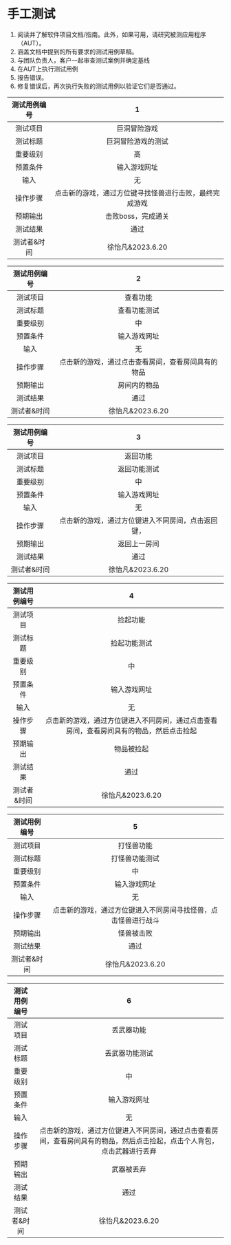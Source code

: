# 手工测试

1. 阅读并了解软件项目文档/指南。此外，如果可用，请研究被测应用程序（AUT）。
2. 涵盖文档中提到的所有要求的测试用例草稿。
3. 与团队负责人，客户一起审查测试案例并确定基线
4. 在AUT上执行测试用例
5. 报告错误。
6. 修复错误后，再次执行失败的测试用例以验证它们是否通过。



| 测试用例编号 |                           1                            |
| :----------: | :----------------------------------------------------: |
|   测试项目   |                      巨洞冒险游戏                      |
|   测试标题   |                   巨洞冒险游戏的测试                   |
|   重要级别   |                           高                           |
|预置条件|输入游戏网址|
|输入|无|
|   操作步骤   |                  点击新的游戏，通过方位键寻找怪兽进行击败，最终完成游戏                  |
|   预期输出   |                           击败boss，完成通关                           |
| 测试结果 | 通过 |
| 测试者&时间 | 徐怡凡&2023.6.20 |


| 测试用例编号 |                         2                          |
| :----------: | :------------------------------------------------: |
|   测试项目   |                      查看功能                      |
|   测试标题   |                    查看功能测试                    |
|   重要级别   |                         中                         |
|   预置条件   |                    输入游戏网址                    |
|     输入     |                         无                         |
|   操作步骤   | 点击新的游戏，通过点击查看房间，查看房间具有的物品 |
|   预期输出   |                    房间内的物品                    |
|   测试结果   |                        通过                        |
| 测试者&时间  |                  徐怡凡&2023.6.20                  |

| 测试用例编号 |                         3                          |
| :----------: | :------------------------------------------------: |
|   测试项目   |                      返回功能                      |
|   测试标题   |                    返回功能测试                    |
|   重要级别   |                         中                         |
|   预置条件   |                    输入游戏网址                    |
|     输入     |                         无                         |
|   操作步骤   | 点击新的游戏，通过方位键进入不同房间，点击返回键， |
|   预期输出   |                    返回上一房间                    |
|   测试结果   |                        通过                        |
| 测试者&时间  |                  徐怡凡&2023.6.20                  |

| 测试用例编号 |                              4                               |
| :----------: | :----------------------------------------------------------: |
|   测试项目   |                           捡起功能                           |
|   测试标题   |                         捡起功能测试                         |
|   重要级别   |                              中                              |
|   预置条件   |                         输入游戏网址                         |
|     输入     |                              无                              |
|   操作步骤   | 点击新的游戏，通过方位键进入不同房间，通过点击查看房间，查看房间具有的物品，然后点击捡起 |
|   预期输出   |                          物品被捡起                          |
|   测试结果   |                             通过                             |
| 测试者&时间  |                       徐怡凡&2023.6.20                       |

| 测试用例编号 |                              5                               |
| :----------: | :----------------------------------------------------------: |
|   测试项目   |                          打怪兽功能                          |
|   测试标题   |                        打怪兽功能测试                        |
|   重要级别   |                              中                              |
|   预置条件   |                         输入游戏网址                         |
|     输入     |                              无                              |
|   操作步骤   | 点击新的游戏，通过方位键进入不同房间寻找怪兽，点击怪兽进行战斗 |
|   预期输出   |                          怪兽被击败                          |
|   测试结果   |                             通过                             |
| 测试者&时间  |                       徐怡凡&2023.6.20                       |

| 测试用例编号 |                              6                               |
| :----------: | :----------------------------------------------------------: |
|   测试项目   |                          丢武器功能                          |
|   测试标题   |                        丢武器功能测试                        |
|   重要级别   |                              中                              |
|   预置条件   |                         输入游戏网址                         |
|     输入     |                              无                              |
|   操作步骤   | 点击新的游戏，通过方位键进入不同房间，通过点击查看房间，查看房间具有的物品，然后点击捡起，点击个人背包，点击武器进行丢弃 |
|   预期输出   |                          武器被丢弃                          |
|   测试结果   |                             通过                             |
| 测试者&时间  |                       徐怡凡&2023.6.20                       |

